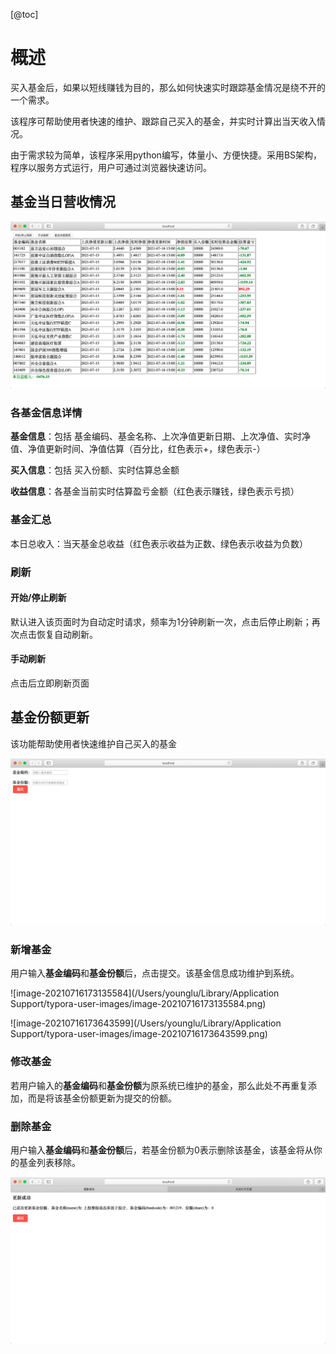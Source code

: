 [@toc]

# 概述
买入基金后，如果以短线赚钱为目的，那么如何快速实时跟踪基金情况是绕不开的一个需求。

该程序可帮助使用者快速的维护、跟踪自己买入的基金，并实时计算出当天收入情况。

由于需求较为简单，该程序采用python编写，体量小、方便快捷。采用BS架构，程序以服务方式运行，用户可通过浏览器快速访问。

## 基金当日营收情况

![image-20210716171741245](resources/pic/image-20210716171741245.png)

### 各基金信息详情

**基金信息**：包括 基金编码、基金名称、上次净值更新日期、上次净值、实时净值、净值更新时间、净值估算（百分比，红色表示+，绿色表示-）

**买入信息**：包括 买入份额、实时估算总金额

**收益信息**：各基金当前实时估算盈亏金额（红色表示赚钱，绿色表示亏损）



### 基金汇总

本日总收入：当天基金总收益（红色表示收益为正数、绿色表示收益为负数）



### 刷新

#### 开始/停止刷新

默认进入该页面时为自动定时请求，频率为1分钟刷新一次，点击后停止刷新；再次点击恢复自动刷新。

#### 手动刷新

点击后立即刷新页面



## 基金份额更新

该功能帮助使用者快速维护自己买入的基金

![image-20210716172958863](resources/pic/image-20210716172958863.png)

### 新增基金

用户输入**基金编码**和**基金份额**后，点击提交。该基金信息成功维护到系统。

![image-20210716173135584](/Users/younglu/Library/Application Support/typora-user-images/image-20210716173135584.png)

![image-20210716173643599](/Users/younglu/Library/Application Support/typora-user-images/image-20210716173643599.png)

### 修改基金

若用户输入的**基金编码**和**基金份额**为原系统已维护的基金，那么此处不再重复添加，而是将该基金份额更新为提交的份额。

### 删除基金

用户输入**基金编码**和**基金份额**后，若基金份额为0表示删除该基金，该基金将从你的基金列表移除。

![image-20210716173546769](resources/pic/image-20210716173546769.png)
